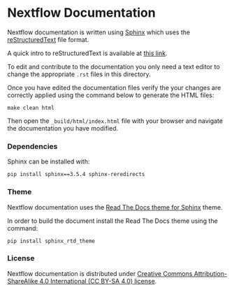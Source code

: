 # Nextflow Documentation 

Nextflow documentation is written using [Sphinx](http://www.sphinx-doc.org/) which 
uses the [reStructuredText](https://en.wikipedia.org/wiki/ReStructuredText) file format.

A quick intro to reStructuredText is available at [this link](http://www.sphinx-doc.org/en/master/usage/restructuredtext/basics.html).

To edit and contribute to the documentation you only need a text editor to change the
appropriate `.rst` files in this directory.

Once you have edited the documentation files verify the your changes are correctly applied
using the command below to generate the HTML files:

```
make clean html
```


Then open the `_build/html/index.html` file with your browser and navigate the documentation
you have modified.


### Dependencies

Sphinx can be installed with:

```
pip install sphinx==3.5.4 sphinx-reredirects
```

### Theme 

Nextflow documentation uses the [Read The Docs theme for Sphinx](https://github.com/readthedocs/sphinx_rtd_theme) theme. 

In order to build the document install the Read The Docs theme using the command: 

```
pip install sphinx_rtd_theme
```

### License

Nextflow documentation is distributed under 
[Creative Commons Attribution-ShareAlike 4.0 International (CC BY-SA 4.0) license](https://creativecommons.org/licenses/by-sa/4.0/).
